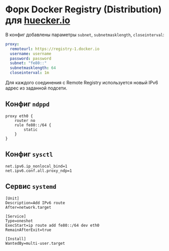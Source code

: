 # Форк Docker Registry (Distribution) для [huecker.io](https://huecker.io)

В конфиг добавлены параметры `subnet`, `subnetmasklength`, `closeinterval`:

```yml
proxy:
  remoteurl: https://registry-1.docker.io
  username: username
  password: password
  subnet: "fe80::"
  subnetmasklength: 64
  closeinterval: 1m
```

Для каждого соединения с Remote Registry используется новый IPv6 адрес из заданной подсети.

## Конфиг `ndppd`

```
proxy eth0 {
    router no
    rule fe80::/64 {
        static
    }
}
```

## Конфиг `sysctl`

```
net.ipv6.ip_nonlocal_bind=1
net.ipv6.conf.all.proxy_ndp=1
```

## Сервис `systemd`

```
[Unit]
Description=Add IPv6 route
After=network.target

[Service]
Type=oneshot
ExecStart=ip route add fe80::/64 dev eth0
RemainAfterExit=true

[Install]
WantedBy=multi-user.target
```
